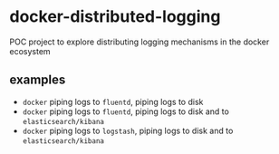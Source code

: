 # docker-distributed-logging

POC project to explore distributing logging mechanisms in the docker ecosystem

## examples

- `docker` piping logs to `fluentd`, piping logs to disk
- `docker` piping logs to `fluentd`, piping logs to disk and to `elasticsearch/kibana`
- `docker` piping logs to `logstash`, piping logs to disk and to `elasticsearch/kibana`
